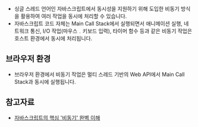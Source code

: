 - 싱글 스레드 언어인 자바스크립트에서 동시성을 지원하기 위해 도입한 비동기 방식을 활용하여 여러 작업을 동시에 처리할 수 있습니다.
- 자바스크립트 코드 자체는 Main Call Stack에서 실행되면서 애니메이션 실행, 네트워크 통신, I/O 작업(마우스﹒키보드 입력), 타이머 함수 등과 같은 비동기 작업은 호스트 환경에서 동시에 처리됩니다.

## 브라우저 환경
- 브라우저 환경에서 비동기 작업은 멀티 스레드 기반의 Web API에서 Main Call Stack과 동시에 실행됩니다.

## 참고자료
- [자바스크립트의 핵심 '비동기' 완벽 이해](https://inpa.tistory.com/entry/%F0%9F%8C%90-js-async)